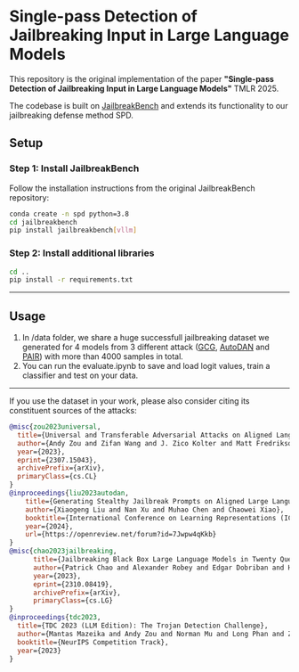 # Single-pass Detection of Jailbreaking Input in Large Language Models

This repository is the original implementation of the paper **"Single-pass Detection of Jailbreaking Input in Large Language Models"** TMLR 2025.

The codebase is built on [JailbreakBench](https://github.com/JailbreakBench/jailbreakbench) and extends its functionality to our jailbreaking defense method SPD. 

## Setup

### **Step 1: Install JailbreakBench**

Follow the installation instructions from the original JailbreakBench repository:

```bash
conda create -n spd python=3.8
cd jailbreakbench
pip install jailbreakbench[vllm]
```
### **Step 2: Install additional libraries**

```bash
cd ..
pip install -r requirements.txt
```
---
## Usage

1. In /data folder, we share a huge successfull jailbreaking dataset we generated for 4 models from 3 different attack ([GCG](https://github.com/llm-attacks/llm-attacks), [AutoDAN](https://github.com/SheltonLiu-N/AutoDAN) and [PAIR](https://github.com/patrickrchao/JailbreakingLLMs)) with more than 4000 samples in total.
2. You can run the evaluate.ipynb to save and load logit values, train a classifier and test on your data.

---

If you use the dataset in your work, please also consider citing its constituent sources of the attacks:

```bibtex
@misc{zou2023universal,
  title={Universal and Transferable Adversarial Attacks on Aligned Language Models},
  author={Andy Zou and Zifan Wang and J. Zico Kolter and Matt Fredrikson},
  year={2023},
  eprint={2307.15043},
  archivePrefix={arXiv},
  primaryClass={cs.CL}
}
@inproceedings{liu2023autodan,
    title={Generating Stealthy Jailbreak Prompts on Aligned Large Language Models},
    author={Xiaogeng Liu and Nan Xu and Muhao Chen and Chaowei Xiao},
    booktitle={International Conference on Learning Representations (ICLR)},
    year={2024},
    url={https://openreview.net/forum?id=7Jwpw4qKkb}
}
@misc{chao2023jailbreaking,
      title={Jailbreaking Black Box Large Language Models in Twenty Queries}, 
      author={Patrick Chao and Alexander Robey and Edgar Dobriban and Hamed Hassani and George J. Pappas and Eric Wong},
      year={2023},
      eprint={2310.08419},
      archivePrefix={arXiv},
      primaryClass={cs.LG}
}
@inproceedings{tdc2023,
  title={TDC 2023 (LLM Edition): The Trojan Detection Challenge},
  author={Mantas Mazeika and Andy Zou and Norman Mu and Long Phan and Zifan Wang and Chunru Yu and Adam Khoja and Fengqing Jiang and Aidan O'Gara and Ellie Sakhaee and Zhen Xiang and Arezoo Rajabi and Dan Hendrycks and Radha Poovendran and Bo Li and David Forsyth},
  booktitle={NeurIPS Competition Track},
  year={2023}
}
```
